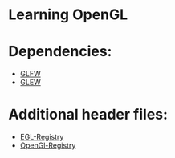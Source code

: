 # Learning OpenGL

# Dependencies:
- [GLFW](https://www.glfw.org/download)
- [GLEW](https://glew.sourceforge.net/index.html)
 # Additional header files: 
- [EGL-Registry](https://github.com/KhronosGroup/EGL-Registry)
- [OpenGl-Registry](https://github.com/KhronosGroup/OpenGL-Registry)